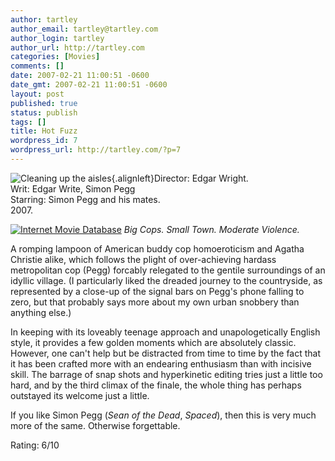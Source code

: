 ```yaml
---
author: tartley
author_email: tartley@tartley.com
author_login: tartley
author_url: http://tartley.com
categories: [Movies]
comments: []
date: 2007-02-21 11:00:51 -0600
date_gmt: 2007-02-21 11:00:51 -0600
layout: post
published: true
status: publish
tags: []
title: Hot Fuzz
wordpress_id: 7
wordpress_url: http://tartley.com/?p=7
---
```


![Cleaning up the
aisles](/assets/2007/02/hotfuzz1.jpg){.alignleft}Director:
Edgar Wright.\
Writ: Edgar Write, Simon Pegg\
Starring: Simon Pegg and his mates.\
2007.

[![Internet Movie
Database](/assets/2007/03/imdb.png)](http://uk.imdb.com/title/tt0425112/)
*Big Cops. Small Town. Moderate Violence.*

A romping lampoon of American buddy cop homoeroticism and Agatha
Christie alike, which follows the plight of over-achieving hardass
metropolitan cop (Pegg) forcably relegated to the gentile surroundings
of an idyllic village. (I particularly liked the dreaded journey to the
countryside, as represented by a close-up of the signal bars on Pegg's
phone falling to zero, but that probably says more about my own urban
snobbery than anything else.)

In keeping with its loveably teenage approach and unapologetically
English style, it provides a few golden moments which are absolutely
classic. However, one can't help but be distracted from time to time by
the fact that it has been crafted more with an endearing enthusiasm than
with incisive skill. The barrage of snap shots and hyperkinetic editing
tries just a little too hard, and by the third climax of the finale, the
whole thing has perhaps outstayed its welcome just a little.

If you like Simon Pegg (*Sean of the Dead*, *Spaced*), then this is very
much more of the same. Otherwise forgettable.

Rating: 6/10
